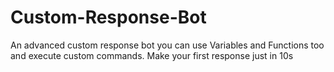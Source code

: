# Custom-Response-Bot
An advanced custom response bot you can use Variables and Functions too and execute custom commands. Make your first response just in 10s
